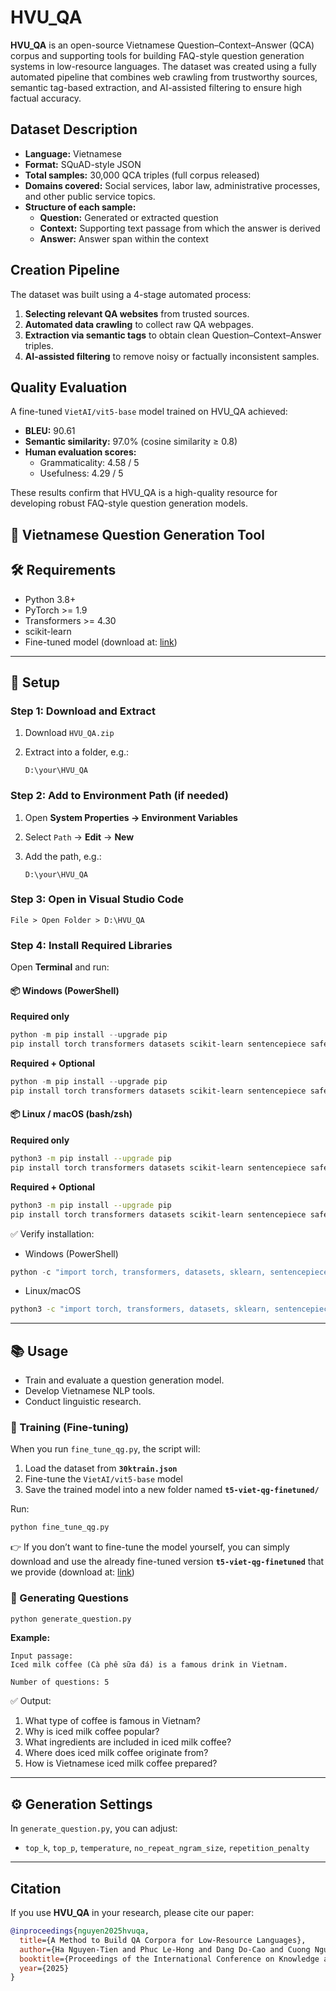 # HVU_QA

**HVU_QA** is an open-source Vietnamese Question–Context–Answer (QCA) corpus and supporting tools for building FAQ-style question generation systems in low-resource languages. The dataset was created using a fully automated pipeline that combines web crawling from trustworthy sources, semantic tag-based extraction, and AI-assisted filtering to ensure high factual accuracy.

## Dataset Description

- **Language:** Vietnamese
- **Format:** SQuAD-style JSON
- **Total samples:** 30,000 QCA triples (full corpus released)
- **Domains covered:** Social services, labor law, administrative processes, and other public service topics.
- **Structure of each sample:**
  - **Question:** Generated or extracted question
  - **Context:** Supporting text passage from which the answer is derived
  - **Answer:** Answer span within the context

## Creation Pipeline

The dataset was built using a 4-stage automated process:
1. **Selecting relevant QA websites** from trusted sources.
2. **Automated data crawling** to collect raw QA webpages.
3. **Extraction via semantic tags** to obtain clean Question–Context–Answer triples.
4. **AI-assisted filtering** to remove noisy or factually inconsistent samples.

## Quality Evaluation

A fine-tuned `VietAI/vit5-base` model trained on HVU_QA achieved:
- **BLEU:** 90.61
- **Semantic similarity:** 97.0% (cosine similarity ≥ 0.8)
- **Human evaluation scores:**
  - Grammaticality: 4.58 / 5
  - Usefulness: 4.29 / 5

These results confirm that HVU_QA is a high-quality resource for developing robust FAQ-style question generation models.

## 📁 Vietnamese Question Generation Tool

## 🛠️ Requirements

* Python 3.8+
* PyTorch >= 1.9
* Transformers >= 4.30
* scikit-learn
* Fine-tuned model (download at: [link](https://huggingface.co/datasets/DANGDOCAO/GeneratingQuestions/tree/main))

---

## 🚀 Setup

### Step 1: Download and Extract

1. Download `HVU_QA.zip`
2. Extract into a folder, e.g.:

   ```
   D:\your\HVU_QA
   ```

### Step 2: Add to Environment Path (if needed)

1. Open **System Properties → Environment Variables**
2. Select `Path` → **Edit** → **New**
3. Add the path, e.g.:

   ```
   D:\your\HVU_QA
   ```

### Step 3: Open in Visual Studio Code

```
File > Open Folder > D:\HVU_QA
```

### Step 4: Install Required Libraries

Open **Terminal** and run:

#### 📦 Windows (PowerShell)

**Required only**

```powershell
python -m pip install --upgrade pip
pip install torch transformers datasets scikit-learn sentencepiece safetensors
```

**Required + Optional**

```powershell
python -m pip install --upgrade pip
pip install torch transformers datasets scikit-learn sentencepiece safetensors accelerate tensorboard evaluate sacrebleu rouge-score nltk
```

#### 📦 Linux / macOS (bash/zsh)

**Required only**

```bash
python3 -m pip install --upgrade pip
pip install torch transformers datasets scikit-learn sentencepiece safetensors
```

**Required + Optional**

```bash
python3 -m pip install --upgrade pip
pip install torch transformers datasets scikit-learn sentencepiece safetensors accelerate tensorboard evaluate sacrebleu rouge-score nltk
```

✅ Verify installation:

* Windows (PowerShell)

```powershell
python -c "import torch, transformers, datasets, sklearn, sentencepiece, safetensors, accelerate, tensorboard, evaluate, sacrebleu, rouge_score, nltk; print('✅ All dependencies installed correctly!')"
```

* Linux/macOS

```bash
python3 -c "import torch, transformers, datasets, sklearn, sentencepiece, safetensors, accelerate, tensorboard, evaluate, sacrebleu, rouge_score, nltk; print('✅ All dependencies installed correctly!')"
```

---

## 📚 Usage

* Train and evaluate a question generation model.
* Develop Vietnamese NLP tools.
* Conduct linguistic research.

### 🔹 Training (Fine-tuning)

When you run `fine_tune_qg.py`, the script will:

1. Load the dataset from **`30ktrain.json`**
2. Fine-tune the `VietAI/vit5-base` model
3. Save the trained model into a new folder named **`t5-viet-qg-finetuned/`**

Run:

```bash
python fine_tune_qg.py
```
👉 If you don’t want to fine-tune the model yourself, you can simply download and use the already fine-tuned version **`t5-viet-qg-finetuned`** that we provide (download at: [link](https://huggingface.co/datasets/DANGDOCAO/GeneratingQuestions/tree/main))

### 🔹 Generating Questions

```bash
python generate_question.py
```

**Example:**

```
Input passage:
Iced milk coffee (Cà phê sữa đá) is a famous drink in Vietnam.

Number of questions: 5
```

✅ Output:

1. What type of coffee is famous in Vietnam?
2. Why is iced milk coffee popular?
3. What ingredients are included in iced milk coffee?
4. Where does iced milk coffee originate from?
5. How is Vietnamese iced milk coffee prepared?

---

## ⚙️ Generation Settings

In `generate_question.py`, you can adjust:

* `top_k`, `top_p`, `temperature`, `no_repeat_ngram_size`, `repetition_penalty`

---

## Citation

If you use **HVU_QA** in your research, please cite our paper:

```bibtex
@inproceedings{nguyen2025hvuqa,
  title={A Method to Build QA Corpora for Low-Resource Languages},
  author={Ha Nguyen-Tien and Phuc Le-Hong and Dang Do-Cao and Cuong Nguyen-Hung and Chung Mai-Van},
  booktitle={Proceedings of the International Conference on Knowledge and Systems Engineering (KSE)},
  year={2025}
}


